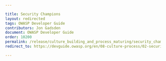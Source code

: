 ```yaml
---

title: Security Champions
layout: redirected
tags: OWASP Developer Guide
contributors: Jon Gadsden
document: OWASP Developer Guide
order: 10200
permalink: /release/culture_building_and_process_maturing/security_champions/
redirect_to: https://devguide.owasp.org/en/08-culture-process/02-security-champions/

---
```

